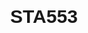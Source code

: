 # STA553
<!DOCTYPE html>
<html lang = "en">                        <!-- open html tag: required  -->
  <head>                                  <!-- open page header: required -->
    <title>My First Web Page</title>      <!-- page title appears on the tab -->
    <style>
        body{
            font-family: Arial, sans-serif;
            background-image: url('img/bgIMG.jpg');
            font-size: 15px;
            line-height: 25px;
        }
       
        table, th, td {
               border-collapse: collapse;
        }
        
        h3 {
		    font-family:  Verdana, sans-serif; 
            font-weight: bold;
            font-size: 16px;
            text-align: center;
           font-variant: small-caps;
        }
        
        h2 {
		    font-family:  Verdana, sans-serif; 
            font-weight: bold;
            font-size: 18px;
           font-variant: small-caps;
        } 
        
        a{
           text-decoration:none; 
           target-name:new;
           target-new:tab;
           font-size: 14px; 
           font-style: italic;
        }
      </style>
  </head>                                 <!-- close page header: required -->
    
  <body>                                  <!-- open html body: required -->
    <!-- All contents of the web page MUST be placed between <body> and </body> -->
 <br><br>
 <table border = 2 bordercolor="gray" bgcolor='#f6f6f6'  width=80%  align = center> 
    <tr>
      <TD>     
        <br>      
    <center><img src="img/w02-wculogo.jpg" alt="w02-wcu-logo" width = "300" height = "90"></center> 
    <center><h2><font color="darkblue"> Your Name</font></h2> 
        
      <!-- contact information  -->
    <table border = 0 bordercolor="darkgreen" width=80%  align = center> 
        <tr>
            <TD style="width:40%; text-align: left;line-height: 19px; ">
             <font style ='font-family: "Times New Roman", Times, serif; font-style: normal;' color = "navy"  size="3">
             Phone: xxx-xxx-xxxx<br>
             Email: xxx@wcupa.edu <br>
             GitHub:               <br>
             LinkEdin
            </font>
            </TD>
            
            <TD style="width:20%"></TD>

             <TD style="width:40%; text-align: right; line-height: 19px; ">
             <font style ='font-family: "Times New Roman", Times, serif; font-style: italic' color = "navy"  size="3">
                25 University Avenue <br>
                Department of Mathematics<br>
                West Chester University <br>
                West Chester, PA 19383.
             </font>
           </TD>
        </tr>
        </table>
        
    <br>
    <br>
    <table border = 0 bordercolor="darkgreen" width=90%  align = center> 
        <tr>
            <TD style="width:20%">
                 <h3><font color = "navy">Short Bio</font></h3>
            </TD>
            
            <TD style="width:5%"></TD>
            
            <TD style="width:75%">
                  <p> write your short bio here.....</p>
            </TD>
        </tr>

         <tr>
            <TD style="width:20%">
                <h3><font color = "navy">Education</font></h3>
            </TD>
             
            <TD style="width:5%"></TD>
             
            <TD style="width:75%">
                  <p> your educational background.....</p>
            </TD>
        </tr>        
        
         <tr>
            <TD style="width:20%">
                <h3><font color = "navy">Experience</font></h3>
            </TD>
             <TD style="width:5%"></TD>
             
            <TD style="width:75%">
                  <p> write your professional experience here.....</p>
            </TD>
             
        </tr>
        
         <tr>
            <TD style="width:20%">   
              <h3><font color = "navy">Projects</font></h3>
            </TD>
             
            <TD style="width:5%"></TD>
             
            <TD style="width:75%">
               <p> list your project here.....</p>
                <ol>
                <li><a href="https://pengdsci.github.io/eCOTS2022/" 
                       onclick="return !window.open(this.href);"> 
                    An end-to-end project-based approach to teaching data mining process 
                    <img src="img/outlink.jpg" width=12 height=12>.</a></li>
                 <li><a href="proj/published-01.pdf" 
                       onclick="return !window.open(this.href);"> 
                    Semiparametric tests for equality of two independent variances
                     <img src="img/outlink.jpg" width=12 height=12>.</a></li>
                  <li><a href="proj/published-03.pdf" 
                       onclick="return !window.open(this.href);"> 
                    A new formulation of generalized gamma: some results and applications
                      <img src="img/outlink.jpg" width=12 height=12>. </a></li>
                    <li><a href="proj/UnderReview03-IM.pdf" 
                       onclick="return !window.open(this.href);"> 
                    A general framework of semiparametric polychotomous logit regression
                        <img src="img/outlink.jpg" width=12 height=12>.</a></li> 
                </ol>
            </TD>
        </tr>
        
        <tr>
          <TD style="width:20%">
            <h3><font color = "navy">Skills</font></h3>
          </TD>
            
            <TD style="width:5%"></TD>
            
            <TD style="width:75%">
             <p> list your skills here.....</p>
          </TD>
        </tr>        
       </table>   
      </TD>
    </tr>        
   </table> 
  <br><br><br><br>              
 </body>                                 <!-- close html body: required -->
</html> 
